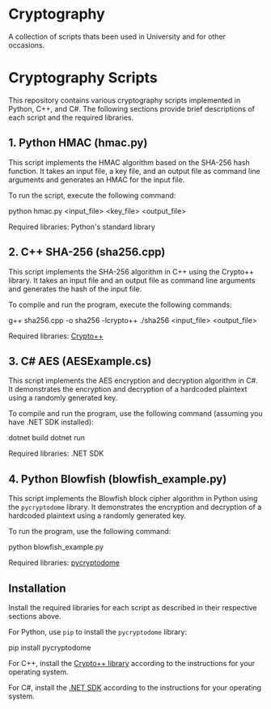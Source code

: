 # Cryptography
A collection of scripts thats been used in University and for other occasions.

# Cryptography Scripts

This repository contains various cryptography scripts implemented in Python, C++, and C#. The following sections provide brief descriptions of each script and the required libraries.

## 1. Python HMAC (hmac.py)

This script implements the HMAC algorithm based on the SHA-256 hash function. It takes an input file, a key file, and an output file as command line arguments and generates an HMAC for the input file.

To run the script, execute the following command:

python hmac.py <input_file> <key_file> <output_file>

Required libraries: Python's standard library

## 2. C++ SHA-256 (sha256.cpp)

This script implements the SHA-256 algorithm in C++ using the Crypto++ library. It takes an input file and an output file as command line arguments and generates the hash of the input file.

To compile and run the program, execute the following commands:

g++ sha256.cpp -o sha256 -lcrypto++
./sha256 <input_file> <output_file>

Required libraries: [Crypto++](https://www.cryptopp.com/)

## 3. C# AES (AESExample.cs)

This script implements the AES encryption and decryption algorithm in C#. It demonstrates the encryption and decryption of a hardcoded plaintext using a randomly generated key.

To compile and run the program, use the following command (assuming you have .NET SDK installed):

dotnet build
dotnet run


Required libraries: .NET SDK

## 4. Python Blowfish (blowfish_example.py)

This script implements the Blowfish block cipher algorithm in Python using the `pycryptodome` library. It demonstrates the encryption and decryption of a hardcoded plaintext using a randomly generated key.

To run the program, use the following command:

python blowfish_example.py

Required libraries: [pycryptodome](https://pypi.org/project/pycryptodome/)

## Installation

Install the required libraries for each script as described in their respective sections above.

For Python, use `pip` to install the `pycryptodome` library:

pip install pycryptodome


For C++, install the [Crypto++ library](https://www.cryptopp.com/) according to the instructions for your operating system.

For C#, install the [.NET SDK](https://dotnet.microsoft.com/download) according to the instructions for your operating system.

